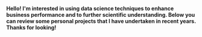 #### Hello! I'm interested in using data science techniques to enhance business performance and to further scientific understanding. Below you can review some personal projects that I have undertaken in recent years. Thanks for looking!
